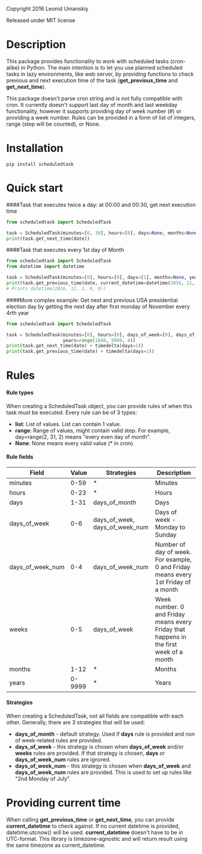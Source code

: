Copyright 2016 Leonid Umanskiy

Released under MIT license

# Description
This package provides functionality to work with scheduled tasks (cron-alike) in Python.
The main intention is to let you use planned scheduled tasks in lazy environments, 
like web server, by providing functions to check previous and next execution time of the task (**get_previous_time** and **get_next_time**).

This package doesn't parse cron string and is not fully compatible with cron. 
It currently doesn't support last day of month and last weekday functionality, 
however it supports providing day of week number (#) or providing a week number.
Rules can be provided in a form of list of integers, range (step will be counted), or None.

# Installation
```
pip install scheduledtask
```

# Quick start
####Task that executes twice a day: at 00:00 and 00:30, get next execution time
```python
from scheduledtask import ScheduledTask

task = ScheduledTask(minutes=[0, 30], hours=[0], days=None, months=None, years=None)
print(task.get_next_time(date))
```

####Task that executes every 1st day of Month
```python
from scheduledtask import ScheduledTask
from datetime import datetime

task = ScheduledTask(minutes=[0], hours=[0], days=[1], months=None, years=None)
print(task.get_previous_time(date, current_datetime=datetime(2016, 11, 19))  
# Prints datetime(2016, 12, 1, 0, 0))
```

####More complex example:
Get next and previous USA presidential election day by getting the next day after first monday of November every 4rth year
```python
from scheduledtask import ScheduledTask

task = ScheduledTask(minutes=[0], hours=[0], days_of_week=[0], days_of_week_num=[0], months=[11], 
                     years=range(1848, 9999, 4))
print(task.get_next_time(date) + timedelta(days=1))
print(task.get_previous_time(date) + timedelta(days=1))
```

# Rules

#### Rule types
When creating a ScheduledTask object, you can provide rules of when this task must be executed.
Every rule can be of 3 types:
- **list**: List of values. List can contain 1 value.
- **range**: Range of values, might contain valid step. For example, day=range(2, 31, 2) means "every even day of month".
- **None**: None means every valid value (* in cron).

#### Rule fields
| Field            | Value  | Strategies                      | Description                                                                            |
|------------------|--------|---------------------------------|----------------------------------------------------------------------------------------|
| minutes          | 0-59   | *                               | Minutes                                                                                |
| hours            | 0-23   | *                               | Hours                                                                                  |
| days             | 1-31   | days_of_month                   | Days                                                                                   |
| days_of_week     | 0-6    | days_of_week,  days_of_week_num | Days of week - Monday to Sunday                                                        |
| days_of_week_num | 0-4    | days_of_week_num                | Number of day of week. For example, 0 and Friday means every 1st Friday of a month     |
| weeks            | 0-5    | days_of_week                    | Week number. 0 and Friday means every Friday that happens in the first week of a month |
| months           | 1-12   | *                               | Months                                                                                 |
| years            | 0-9999 | *                               | Years                                                                                  |

#### Strategies
When creating a ScheduledTask, not all fields are compatible with each other.
Generally, there are 3 strategies that will be used:
- **days_of_month** - default strategy. Used if **days** rule is provided and non of week-related rules are provided. 
- **days_of_week** - this strategy is chosen when **days_of_week** and/or **weeks** rules are provided. If that strategy is chosen, **days** or **days_of_week_num** rules are ignored. 
- **days_of_week_num** - this strategy is chosen when **days_of_week** and **days_of_week_num** rules are provided. This is used to set up rules like "2nd Monday of July".

# Providing current time
When calling **get_previous_time** or **get_next_time**, you can provide **current_datetime** to check against. 
If no current datetime is provided, datetime.utcnow() will be used. 
**current_datetime** doesn't have to be in UTC-format. This library is timezone-agnostic and will return result using the same timezone as current_datetime.

